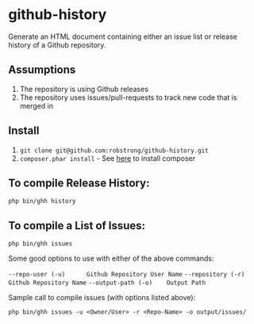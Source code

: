 # github-history

Generate an HTML document containing either an issue list or release history of a Github repository.


## Assumptions
1. The repository is using Github releases
2. The repository uses issues/pull-requests to track new code that is merged in

## Install

1. `git clone git@github.com:robstrong/github-history.git`
2. `composer.phar install` - See [here](https://getcomposer.org/) to install composer

## To compile Release History:
`php bin/ghh history`

## To compile a List of Issues:
`php bin/ghh issues`

Some good options to use with either of the above commands:

 `--repo-user (-u)      Github Repository User Name` 
 `--repository (-r)     Github Repository Name`
 `--output-path (-o)    Output Path`

Sample call to compile issues (with options listed above):

`php bin/ghh issues -u <Owner/User> -r <Repo-Name> -o output/issues/`
